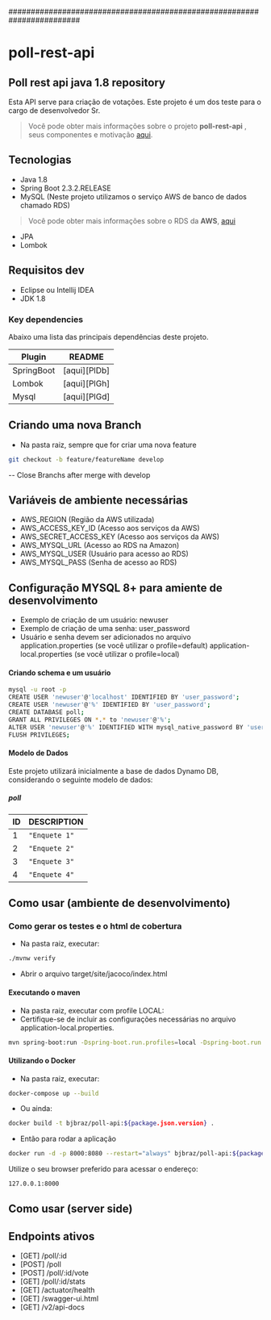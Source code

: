 ########################################################################
# poll-rest-api
## Poll rest api java 1.8 repository
Esta API serve para criação de votações.
Este projeto é um dos teste para o cargo de desenvolvedor Sr.
> Você pode obter mais informações sobre o projeto  **poll-rest-api** , seus componentes e motivação [aqui](https://github.com/alexjavabraz/poll-rest-api).

## Tecnologias
- Java 1.8
- Spring Boot 2.3.2.RELEASE
- MySQL (Neste projeto utilizamos o serviço AWS de banco de dados chamado RDS)
> Você pode obter mais informações sobre o RDS da **AWS**, [aqui](https://aws.amazon.com/pt/rds/)
- JPA
- Lombok

## Requisitos dev
- Eclipse ou Intellij IDEA
- JDK 1.8


### Key dependencies
Abaixo uma lista das principais dependências deste projeto.

| Plugin | README |
| ------ | ------ |
| SpringBoot | [aqui][PlDb] |
| Lombok | [aqui][PlGh] |
| Mysql | [aqui][PlGd] |

## Criando uma nova Branch
- Na pasta raiz, sempre que for criar uma nova feature
```bash
git checkout -b feature/featureName develop
```
-- Close Branchs after merge with develop

## Variáveis de ambiente necessárias

- AWS_REGION (Região da AWS utilizada)
- AWS_ACCESS_KEY_ID (Acesso aos serviços da AWS)
- AWS_SECRET_ACCESS_KEY (Acesso aos serviços da AWS)
- AWS_MYSQL_URL (Acesso ao RDS na Amazon)
- AWS_MYSQL_USER (Usuário para acesso ao RDS)
- AWS_MYSQL_PASS (Senha de acesso ao RDS)

## Configuração MYSQL 8+ para amiente de desenvolvimento
- Exemplo de criação de um usuário: newuser
- Exemplo de criação de uma senha: user_password
- Usuário e senha devem ser adicionados no arquivo application.properties (se você utilizar o profile=default) application-local.properties (se você utilizar o profile=local)

#### Criando schema e um usuário
```bash
mysql -u root -p
CREATE USER 'newuser'@'localhost' IDENTIFIED BY 'user_password';
CREATE USER 'newuser'@'%' IDENTIFIED BY 'user_password';
CREATE DATABASE poll;
GRANT ALL PRIVILEGES ON *.* to 'newuser'@'%';
ALTER USER 'newuser'@'%' IDENTIFIED WITH mysql_native_password BY 'user_password';
FLUSH PRIVILEGES;
```

#### Modelo de Dados
Este projeto utilizará inicialmente a base de dados Dynamo DB, considerando o seguinte modelo de dados:
##### poll
|ID       |DESCRIPTION|
|----------------|----------------|
|1|`"Enquete 1"`|
|2|`"Enquete 2"`|
|3|`"Enquete 3"`|
|4|`"Enquete 4"`|

## Como usar (ambiente de desenvolvimento)
### Como gerar os testes e o html de cobertura
- Na pasta raiz, executar:
```bash
./mvnw verify
```
- Abrir o arquivo target/site/jacoco/index.html
#### Executando o maven
- Na pasta raiz, executar com profile LOCAL:
- Certifique-se de incluir as configurações necessárias no arquivo application-local.properties.
```bash
mvn spring-boot:run -Dspring-boot.run.profiles=local -Dspring-boot.run.jvmArguments="-Xdebug -Xrunjdwp:transport=dt_socket,server=y,suspend=n,address=5005"
```

#### Utilizando o Docker
- Na pasta raiz, executar:

```bash
docker-compose up --build
```
- Ou ainda:
```sh
docker build -t bjbraz/poll-api:${package.json.version} .
```
- Então para rodar a aplicação
```sh
docker run -d -p 8000:8080 --restart="always" bjbraz/poll-api:${package.json.version}
```
Utilize o seu browser preferido para acessar o endereço:
```sh
127.0.0.1:8000
```
## Como usar (server side)

## Endpoints ativos
- [GET] /poll/:id
- [POST] /poll
- [POST] /poll/:id/vote
- [GET] /poll/:id/stats
- [GET] /actuator/health
- [GET] /swagger-ui.html
- [GET] /v2/api-docs

